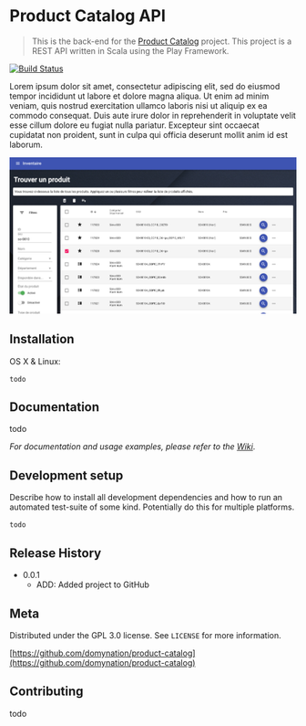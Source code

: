 # Product Catalog API
> This is the back-end for the [Product Catalog](https://github.com/doMynation/product-catalog-frontend) project. This project is a REST API written in Scala using the Play Framework.

[![Build Status](https://travis-ci.org/doMynation/product-catalog.svg?branch=master)](https://travis-ci.org/doMynation/product-catalog)

Lorem ipsum dolor sit amet, consectetur adipiscing elit, sed do eiusmod tempor incididunt ut labore et dolore magna aliqua. Ut enim ad minim veniam, quis nostrud exercitation ullamco laboris nisi ut aliquip ex ea commodo consequat. Duis aute irure dolor in reprehenderit in voluptate velit esse cillum dolore eu fugiat nulla pariatur. Excepteur sint occaecat cupidatat non proident, sunt in culpa qui officia deserunt mollit anim id est laborum.

![Preview](docs/images/preview.png?raw=true)

## Installation

OS X & Linux:

```
todo
```

## Documentation

todo

_For documentation and usage examples, please refer to the [Wiki](https://github.com/doMynation/product-catalog/wiki)_.

## Development setup

Describe how to install all development dependencies and how to run an automated test-suite of some kind. Potentially do this for multiple platforms.

```
todo
```

## Release History

* 0.0.1
    * ADD: Added project to GitHub

## Meta

Distributed under the GPL 3.0 license. See ``LICENSE`` for more information.

[https://github.com/domynation/product-catalog](https://github.com/domynation/product-catalog)

## Contributing

todo
